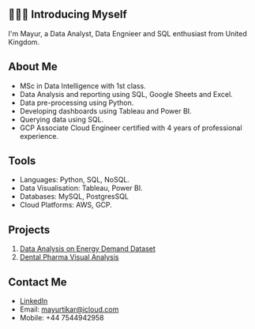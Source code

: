 ## 🙋🏻‍♂️ Introducing Myself

I'm Mayur, a Data Analyst, Data Engnieer and SQL enthusiast from United Kingdom.

## About Me 
- MSc in Data Intelligence with 1st class.
- Data Analysis and reporting using SQL, Google Sheets and Excel.
- Data pre-processing using Python.
- Developing dashboards using Tableau and Power BI.
- Querying data using SQL.
- GCP Associate Cloud Engineer certified with 4 years of professional experience.

## Tools
-  Languages: Python, SQL, NoSQL.
-  Data Visualisation: Tableau, Power BI.
-  Databases: MySQL, PostgresSQL
-  Cloud Platforms: AWS, GCP.

## Projects
1. [Data Analysis on Energy Demand Dataset](https://github.com/mayur-tikar/Data-Analysis-on-Energy-Demand)
2. [Dental Pharma Visual Analysis](https://github.com/mayur-tikar/Dental-Pharma-Analysis)

## Contact Me
- [LinkedIn](https://www.linkedin.com/in/mayur-tikar/)
- Email: mayurtikar@icloud.com
- Mobile: +44 7544942958
<!--
**mayur-tikar/mayur-tikar** is a ✨ _special_ ✨ repository because its `README.md` (this file) appears on your GitHub profile.

Here are some ideas to get you started:

- 🔭 I’m currently working on ...
- 🌱 I’m currently learning ...
- 👯 I’m looking to collaborate on ...
- 🤔 I’m looking for help with ...
- 💬 Ask me about ...
- 📫 How to reach me: ...
- 😄 Pronouns: ...
- ⚡ Fun fact: ...
-->
